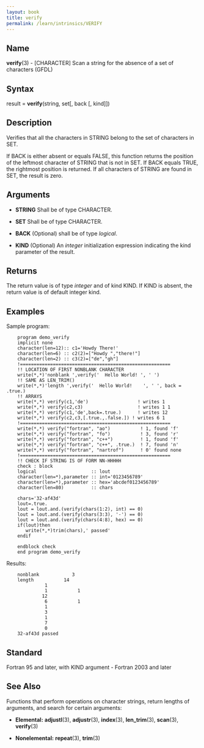 ```yaml
---
layout: book
title: verify
permalink: /learn/intrinsics/VERIFY
---
```

## __Name__

__verify__(3) - \[CHARACTER\] Scan a string for the absence of a set of characters
(GFDL)

## __Syntax__

result = __verify__(string, set\[, back \[, kind\]\])

## __Description__

Verifies that all the characters in STRING belong to the set of
characters in SET.

If BACK is either absent or equals FALSE, this function returns the
position of the leftmost character of STRING that is not in SET. If BACK
equals TRUE, the rightmost position is returned. If all characters of
STRING are found in SET, the result is zero.

## __Arguments__

  - __STRING__
    Shall be of type CHARACTER.

  - __SET__
    Shall be of type CHARACTER.

  - __BACK__
    (Optional) shall be of type _logical_.

  - __KIND__
    (Optional) An _integer_ initialization expression indicating the kind
    parameter of the result.

## __Returns__

The return value is of type _integer_ and of kind KIND. If KIND is absent,
the return value is of default integer kind.

## __Examples__

Sample program:

```
    program demo_verify
    implicit none
    character(len=12):: c1='Howdy There!'
    character(len=6) :: c2(2)=["Howdy ","there!"]
    character(len=2) :: c3(2)=["de","gh"]
    !=======================================================
    !! LOCATION OF FIRST NONBLANK CHARACTER
    write(*,*)'nonblank ',verify('  Hello World! ', ' ')
    !! SAME AS LEN_TRIM()
    write(*,*)'length ',verify('  Hello World!    ', ' ', back = .true.)
    !! ARRAYS
    write(*,*) verify(c1,'de')                  ! writes 1
    write(*,*) verify(c2,c3)                    ! writes 1 1
    write(*,*) verify(c1,'de',back=.true.)      ! writes 12
    write(*,*) verify(c2,c3,[.true.,.false.]) ! writes 6 1
    !=======================================================
    write(*,*) verify("fortran", "ao")           ! 1, found 'f'
    write(*,*) verify("fortran", "fo")           ! 3, found 'r'
    write(*,*) verify("fortran", "c++")          ! 1, found 'f'
    write(*,*) verify("fortran", "c++", .true.)  ! 7, found 'n'
    write(*,*) verify("fortran", "nartrof")      ! 0' found none
    !=======================================================
    !! CHECK IF STRING IS OF FORM NN-HHHHH
    check : block
    logical                    :: lout
    character(len=*),parameter :: int='0123456789'
    character(len=*),parameter :: hex='abcdef0123456789'
    character(len=80)          :: chars

    chars='32-af43d'
    lout=.true.
    lout = lout.and.(verify(chars(1:2), int) == 0)
    lout = lout.and.(verify(chars(3:3), '-') == 0)
    lout = lout.and.(verify(chars(4:8), hex) == 0)
    if(lout)then
       write(*,*)trim(chars),' passed'
    endif

    endblock check
    end program demo_verify
```

Results:

```
    nonblank            3
    length           14
              1
              1           1
             12
              6           1
              1
              3
              1
              7
              0
    32-af43d passed
```

## __Standard__

Fortran 95 and later, with KIND argument - Fortran 2003 and later

## __See Also__

Functions that perform operations on character strings, return lengths
of arguments, and search for certain arguments:

  - __Elemental:__
    __adjustl__(3), __adjustr__(3), __index__(3), __len\_trim__(3),
    __scan__(3), __verify__(3)

  - __Nonelemental:__
    __repeat__(3), __trim__(3)
